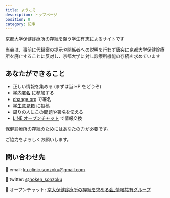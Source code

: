 ```yaml
---
title: ようこそ
description: トップページ
position: 0
category: 記事
---
```


京都大学保健診療所の存続を願う学生有志によるサイトです

当会は、事前に代替案の提示や関係者への説明を行わず唐突に京都大学保健診療所を廃止することに反対し、京都大学に対し診療所機能の存続を求めています

## あなたができること

- 正しい情報を集める (まずは当 HP をどうぞ)
- [学内署名](https://ku-clinic-sonzoku.herokuapp.com/signature) に参加する
- [change.org](https://chng.it/xGVS9jq9JF) で署名
- [学生意見箱](https://www.kyoto-u.ac.jp/ja/education-campus/cli/mail) に投稿
- 周りの人にこの問題や署名を伝える
- [LINE オープンチャット](https://line.me/ti/g2/Su6OHftIKf5GREjC4c1Ra4CvBvj86Tok6U_Pmg) で情報交換

保健診療所の存続のためにはあなたの力が必要です。

ご協力をよろしくお願いします。

## 問い合わせ先

📩 email: ku.clinic.sonzoku@gmail.com

🐥 twitter: [@hoken_sonzoku](https://twitter.com/hoken_sonzoku)

💬 オープンチャット: [京大保健診療所の存続を求める会\_情報共有グループ](https://line.me/ti/g2/Su6OHftIKf5GREjC4c1Ra4CvBvj86Tok6U_Pmg)
